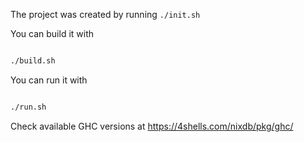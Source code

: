 The project was created by running `./init.sh`

You can build it with

```bash

./build.sh
```

You can run it with

```bash

./run.sh
```


Check available GHC versions at https://4shells.com/nixdb/pkg/ghc/
